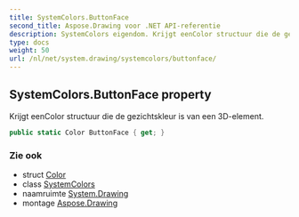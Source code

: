 ```yaml
---
title: SystemColors.ButtonFace
second_title: Aspose.Drawing voor .NET API-referentie
description: SystemColors eigendom. Krijgt eenColor structuur die de gezichtskleur is van een 3Delement.
type: docs
weight: 50
url: /nl/net/system.drawing/systemcolors/buttonface/
---
```

## SystemColors.ButtonFace property

Krijgt eenColor structuur die de gezichtskleur is van een 3D-element.

```csharp
public static Color ButtonFace { get; }
```

### Zie ook

* struct [Color](../../color/)
* class [SystemColors](../)
* naamruimte [System.Drawing](../../systemcolors/)
* montage [Aspose.Drawing](../../../)


